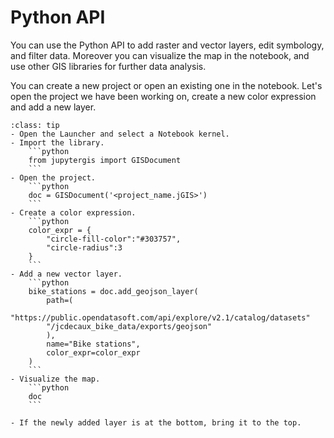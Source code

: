 # Python API

You can use the Python API to add raster and vector layers, edit
symbology, and filter data. Moreover you can visualize the map in the
notebook, and use other GIS libraries for further data analysis.

You can create a new project or open an existing one in the notebook.
Let's open the project we have been working on, create a new color
expression and add a new layer.

```{admonition} Hands on
:class: tip
- Open the Launcher and select a Notebook kernel.
- Import the library.
    ```python
    from jupytergis import GISDocument
    ```
- Open the project.
    ```python
    doc = GISDocument('<project_name.jGIS>')
    ```
- Create a color expression.
    ```python
    color_expr = {
        "circle-fill-color":"#303757",
        "circle-radius":3
    }
    ```
- Add a new vector layer.
    ```python
    bike_stations = doc.add_geojson_layer(
        path=(
        "https://public.opendatasoft.com/api/explore/v2.1/catalog/datasets"
        "/jcdecaux_bike_data/exports/geojson"
        ),
        name="Bike stations",
        color_expr=color_expr
    )
    ``` 
- Visualize the map.
    ```python
    doc
    ```

- If the newly added layer is at the bottom, bring it to the top.
